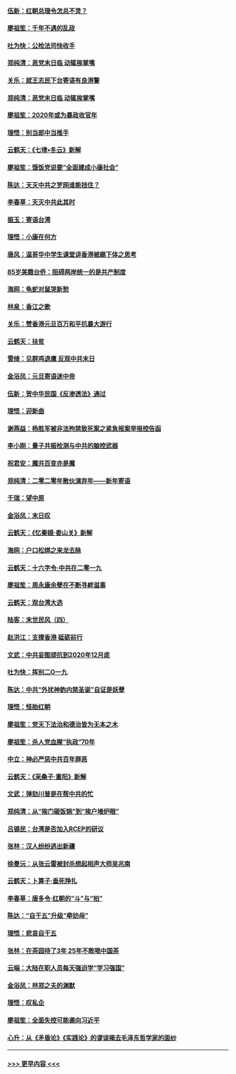 #### [伍新：红朝总理令怎总不灵？](../pages/nsc993/n11770813.md?t=01071011) 
#### [廖祖笙：千年不遇的乱政](../pages/nsc993/n11770373.md?t=01071011) 
#### [吐为快：公检法司快收手](../pages/nsc993/n11770359.md?t=01071011) 
#### [郑纯清：恶党末日临 动辄挨掌嘴](../pages/nsc993/n11769912.md?t=01071011) 
#### [关乐：就王志民下台寄语有良港警](../pages/nsc993/n11769903.md?t=01071011) 
#### [郑纯清：恶党末日临 动辄挨掌嘴](../pages/nsc993/n11769356.md?t=01071011) 
#### [廖祖笙：2020年或为暴政收官年](../pages/nsc993/n11768216.md?t=01071011) 
#### [理悟：别当郎中当推手](../pages/nsc993/n11768243.md?t=01071011) 
#### [云鹤天：《七律▪冬云》新解](../pages/nsc993/n11768204.md?t=01071011) 
#### [廖祖笙：饿饭党说要“全面建成小康社会”](../pages/nsc993/n11767482.md?t=01071011) 
#### [陈达：天灭中共之罗网谁能挡住？](../pages/nsc993/n11767465.md?t=01071011) 
#### [李春草：天灭中共此其时](../pages/nsc993/n11767452.md?t=01071011) 
#### [振玉：寄语台湾](../pages/nsc993/n11767432.md?t=01071011) 
#### [理悟：小康在何方](../pages/nsc993/n11767394.md?t=01071011) 
#### [唐风：温哥华中学生课堂讲香港被踢下体之思考](../pages/nsc993/n11766848.md?t=01071011) 
#### [85岁美籍台侨：阻碍两岸统一的是共产制度](../pages/nsc993/n11765043.md?t=01071011) 
#### [海网：龟蛇对鼠哭新愁](../pages/nsc993/n11764895.md?t=01071011) 
#### [林泉：香江之歌](../pages/nsc993/n11764415.md?t=01071011) 
#### [关乐：赞香港元旦百万和平抗暴大游行](../pages/nsc993/n11764382.md?t=01071011) 
#### [云鹤天：扶贫](../pages/nsc993/n11764245.md?t=01071011) 
#### [雪绮：见群鸡退鹰  反观中共末日](../pages/nsc993/n11762112.md?t=01071011) 
#### [金浴凤：元旦寄语迷中帝](../pages/nsc993/n11761788.md?t=01071011) 
#### [伍新：贺中华民国《反渗透法》通过](../pages/nsc993/n11761994.md?t=01071011) 
#### [理悟：迎新曲](../pages/nsc993/n11761152.md?t=01071011) 
#### [谢燕益：杨胜军被非法拘禁致死案之紧急报案举报控告函](../pages/nsc993/n11756134.md?t=01071011) 
#### [李小刚：量子共振检测与中共的脑控武器](../pages/nsc993/n11754518.md?t=01071011) 
#### [祝君安：魔共百变亦是魔](../pages/nsc993/n11754469.md?t=01071011) 
#### [郑纯清：二零二零年散伙演弃年——新年寄语](../pages/nsc993/n11754195.md?t=01071011) 
#### [千瑞：望中原](../pages/nsc993/n11754159.md?t=01071011) 
#### [金浴凤：末日叹](../pages/nsc993/n11752359.md?t=01071011) 
#### [云鹤天：《忆秦娥‧娄山关》新解](../pages/nsc993/n11752348.md?t=01071011) 
#### [海网：户口松绑之来龙去脉](../pages/nsc993/n11752328.md?t=01071011) 
#### [云鹤天：十六字令‧中共在二零一九](../pages/nsc993/n11752305.md?t=01071011) 
#### [廖祖笙：周永康余孽在不断寻衅滋事](../pages/nsc993/n11751013.md?t=01071011) 
#### [云鹤天：观台湾大选](../pages/nsc993/n11751007.md?t=01071011) 
#### [陆客：末世民风（四）](../pages/nsc993/n11749203.md?t=01071011) 
#### [赵洪江：支撑香港 砥砺前行](../pages/nsc993/n11748482.md?t=01071011) 
#### [文武：中共妄图顽抗到2020年12月底](../pages/nsc993/n11748446.md?t=01071011) 
#### [吐为快：挥别二O一九](../pages/nsc993/n11748411.md?t=01071011) 
#### [陈达：中共“外扰神韵内禁圣诞”自证是妖孽](../pages/nsc993/n11748226.md?t=01071011) 
#### [理悟：怪胎红朝](../pages/nsc993/n11748206.md?t=01071011) 
#### [廖祖笙：党天下法治和德治皆为无本之木](../pages/nsc993/n11748135.md?t=01071011) 
#### [廖祖笙：杀人党血腥“执政”70年](../pages/nsc993/n11745144.md?t=01071011) 
#### [中立：神必严惩中共百年罪恶](../pages/nsc993/n11744970.md?t=01071011) 
#### [云鹤天：《采桑子‧重阳》新解](../pages/nsc993/n11744948.md?t=01071011) 
#### [文武：弹劾川普是在帮中共的忙](../pages/nsc993/n11744758.md?t=01071011) 
#### [郑纯清：从“挨门砸饭锅”到“挨户堵炉眼”](../pages/nsc993/n11744745.md?t=01071011) 
#### [吕锡民：台湾是否加入RCEP的研议](../pages/nsc993/n11744701.md?t=01071011) 
#### [张林：汉人纷纷逃出新疆](../pages/nsc993/n11743530.md?t=01071011) 
#### [徐曼沅：从张云雷被封杀想起相声大师吴兆南](../pages/nsc993/n11741816.md?t=01071011) 
#### [云鹤天：卜算子‧垂死挣扎](../pages/nsc993/n11739956.md?t=01071011) 
#### [李春草：唐多令‧红朝的“斗”与“拍”](../pages/nsc993/n11739830.md?t=01071011) 
#### [陈达：“自干五”升级“牵妨母”](../pages/nsc993/n11739724.md?t=01071011) 
#### [理悟：悲哀自干五](../pages/nsc993/n11739547.md?t=01071011) 
#### [张林：在茶园待了3年 25年不敢喝中国茶](../pages/nsc993/n11739240.md?t=01071011) 
#### [云端：大陆在职人员每天强迫学“学习强国”](../pages/nsc993/n11738735.md?t=01071011) 
#### [金浴凤：林郑之夫的渊默](../pages/nsc993/n11737735.md?t=01071011) 
#### [理悟：叹私企](../pages/nsc993/n11737715.md?t=01071011) 
#### [廖祖笙：全面失控可能袭向习近平](../pages/nsc993/n11737704.md?t=01071011) 
#### [心升：从《矛盾论》《实践论》的谬误揭去毛泽东哲学家的面纱](../pages/nsc993/n11736962.md?t=01071011) 

----
#### [ >>> 更早内容 <<< ](../indexes/nsc993-earlier.md)
